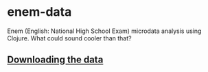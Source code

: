 # enem-data
Enem (English: National High School Exam) microdata analysis using Clojure. What could sound cooler than that?

## [Downloading the data](https://www.dropbox.com/s/4xgp5gr8vdo79f6/MICRODADOS_ENEM_2015.csv.tar.gz?dl=0)
